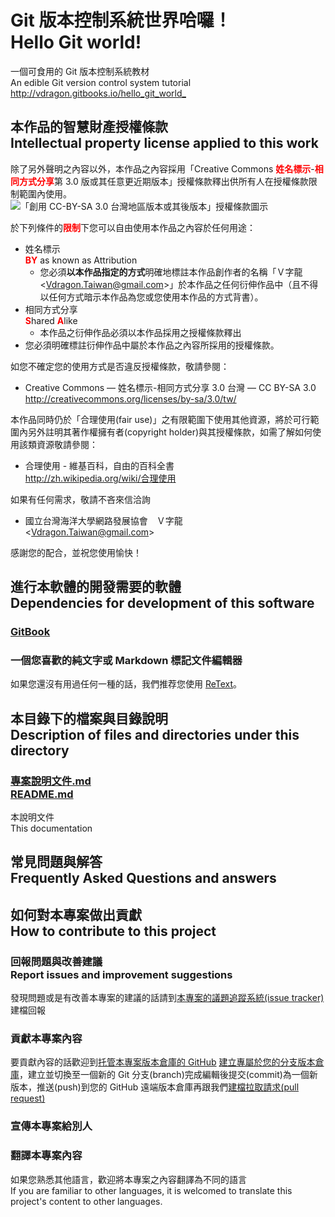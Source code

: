 # Git 版本控制系統世界哈囉！<br >Hello Git world!
一個可食用的 Git 版本控制系統教材  
An edible Git version control system tutorial  
<http://vdragon.gitbooks.io/hello_git_world_>

## 本作品的智慧財產授權條款<br />Intellectual property license applied to this work
除了另外聲明之內容以外，本作品之內容採用「Creative Commons <span class="important_warning" style="color: red">**姓名標示**</span>-<span class="important_warning" style="color: red">**相同方式分享**</span>第 3.0 版或其任意更近期版本」授權條款釋出供所有人在授權條款限制範圍內使用。  
![「創用 CC-BY-SA 3.0 台灣地區版本或其後版本」授權條款圖示](https://cdn.rawgit.com/Vdragon/Vdragon_s_License_Templates/217eea4d6e13a5f72eddf1f1a3b22dbdee9e9639/Creative%20Commons/CC%20BY-SA/Resources/Creative%20Commons%20CC-BY-SA%20logo.svg)

於下列條件的<span class="important_warning" style="color: red">**限制**</span>下您可以自由使用本作品之內容於任何用途：

* 姓名標示  
  <span class="important_warning" style="color: red">**BY**</span> as known as Attribution
	* 您必須**以本作品指定的方式**明確地標註本作品創作者的名稱「Ｖ字龍 &lt;<Vdragon.Taiwan@gmail.com>&gt;」於本作品之任何衍伸作品中（且不得以任何方式暗示本作品為您或您使用本作品的方式背書）。
* 相同方式分享  
  <span class="important_warning" style="color: red">**S**</span>hared <span class="important_warning" style="color: red">**A**</span>like
	* 本作品之衍伸作品必須以本作品採用之授權條款釋出
* 您必須明確標註衍伸作品中屬於本作品之內容所採用的授權條款。

如您不確定您的使用方式是否違反授權條款，敬請參閱：

* Creative Commons — 姓名標示-相同方式分享 3.0 台灣 — CC BY-SA 3.0  
  <http://creativecommons.org/licenses/by-sa/3.0/tw/>

本作品同時仍於「合理使用(fair use)」之有限範圍下使用其他資源，將於可行範圍內另外註明其著作權擁有者(copyright holder)與其授權條款，如需了解如何使用該類資源敬請參閱：

* 合理使用 - 維基百科，自由的百科全書  
  <http://zh.wikipedia.org/wiki/合理使用>
  
如果有任何需求，敬請不吝來信洽詢

* 國立台灣海洋大學網路發展協會　Ｖ字龍  
  &lt;<Vdragon.Taiwan@gmail.com>&gt;

感謝您的配合，並祝您使用愉快！

## 進行本軟體的開發需要的軟體<br />Dependencies for development of this software
### [GitBook](https://github.com/GitbookIO/gitbook)

### 一個您喜歡的純文字或 Markdown 標記文件編輯器
如果您還沒有用過任何一種的話，我們推荐您使用 [ReText](https://sourceforge.net/projects/retext/)。

## 本目錄下的檔案與目錄說明<br />Description of files and directories under this directory
### [專案說明文件.md<br />README.md](README.md)
本說明文件  
This documentation

## 常見問題與解答<br />Frequently Asked Questions and answers

## 如何對本專案做出貢獻<br />How to contribute to this project
### 回報問題與改善建議<br />Report issues and improvement suggestions
發現問題或是有改善本專案的建議的話請到[本專案的議題追蹤系統(issue tracker)](https://github.com/Vdragon/Hello_Git_World_/issues)建檔回報

### 貢獻本專案內容
要貢獻內容的話歡迎到[托管本專案版本倉庫的 GitHub](https://github.com/Vdragon/Hello_Git_World_/) [建立專屬於您的分支版本倉庫](https://github.com/Vdragon/Hello_Git_World_/fork)，建立並切換至一個新的 Git 分支(branch)完成編輯後提交(commit)為一個新版本，推送(push)到您的 GitHub 遠端版本倉庫再跟我們[建檔拉取請求(pull request)](https://github.com/Vdragon/Hello_Git_World_/pull/new)

### 宣傳本專案給別人

### 翻譯本專案內容
如果您熟悉其他語言，歡迎將本專案之內容翻譯為不同的語言  
If you are familiar to other languages, it is welcomed to translate this project's content to other languages.


